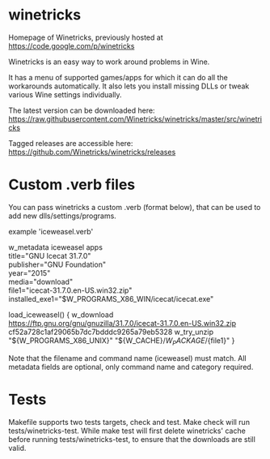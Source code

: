 # winetricks
Homepage of Winetricks, previously hosted at https://code.google.com/p/winetricks

Winetricks is an easy way to work around problems in Wine.

It has a menu of supported games/apps for which it can do all the workarounds automatically. It also lets you install missing DLLs or tweak various Wine settings individually.

The latest version can be downloaded here:
https://raw.githubusercontent.com/Winetricks/winetricks/master/src/winetricks

Tagged releases are accessible here:
https://github.com/Winetricks/winetricks/releases

# Custom .verb files
You can pass winetricks a custom .verb (format below), that can be used to add new dlls/settings/programs.

example 'iceweasel.verb'

w_metadata iceweasel apps \
    title="GNU Icecat 31.7.0" \
    publisher="GNU Foundation" \
    year="2015" \
    media="download" \
    file1="icecat-31.7.0.en-US.win32.zip" \
    installed_exe1="$W_PROGRAMS_X86_WIN/icecat/icecat.exe"

load_iceweasel()
{
    w_download https://ftp.gnu.org/gnu/gnuzilla/31.7.0/icecat-31.7.0.en-US.win32.zip cf52a728c1af29065b7dc7bdddc9265a79eb5328
    w_try_unzip "${W_PROGRAMS_X86_UNIX}" "${W_CACHE}/${W_PACKAGE}/${file1}"
}

Note that the filename and command name (iceweasel) must match. All metadata fields are optional, only command name and category required.


# Tests
Makefile supports two tests targets, check and test.
Make check will run tests/winetricks-test.
While make test will first delete winetricks' cache before running tests/winetricks-test, to ensure that the downloads are still valid.
